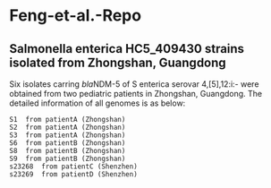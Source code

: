 # Feng-et-al.-Repo
## Salmonella enterica HC5_409430 strains isolated from Zhongshan, Guangdong

Six isolates carring *bla*NDM-5 of S enterica serovar 4,[5],12:i:- were obtained from two pediatric patients in Zhongshan, Guangdong.
The detailed information of all genomes is as below:
~~~
S1  from patientA (Zhongshan)
S2  from patientA (Zhongshan)
S3  from patientA (Zhongshan)
S6  from patientB (Zhongshan)
S8  from patientB (Zhongshan)
S9  from patientB (Zhongshan)
s23268  from patientC (Shenzhen)
s23269  from patientD (Shenzhen)
~~~
